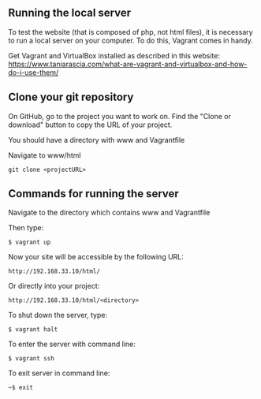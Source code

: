 ## Running the local server
To test the website (that is composed of php, not html files), it is necessary to run a local server on your computer.
To do this, Vagrant comes in handy. 

Get Vagrant and VirtualBox installed as described in this website: 
https://www.taniarascia.com/what-are-vagrant-and-virtualbox-and-how-do-i-use-them/

## Clone your git repository
On GitHub, go to the project you want to work on. Find the "Clone or download" button to copy the URL of your project. 

You should have a directory with www and Vagrantfile

Navigate to www/html
```
git clone <projectURL>
```

## Commands for running the server
Navigate to the directory which contains www and Vagrantfile

Then type:
```
$ vagrant up
```
Now your site will be accessible by the following URL: 
```
http://192.168.33.10/html/
```
Or directly into your project:
```
http://192.168.33.10/html/<directory>
```

To shut down the server, type:
```
$ vagrant halt
```

To enter the server with command line:
```
$ vagrant ssh
```

To exit server in command line:
```
~$ exit
```
